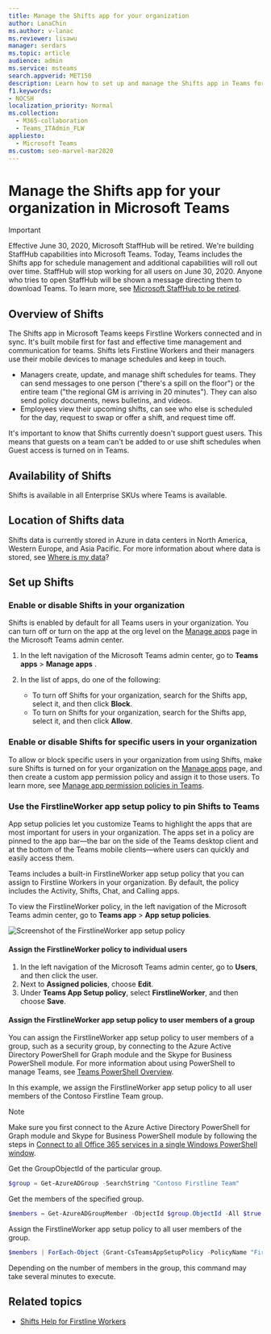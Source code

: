 ```yaml
---
title: Manage the Shifts app for your organization
author: LanaChin
ms.author: v-lanac
ms.reviewer: lisawu
manager: serdars
ms.topic: article
audience: admin
ms.service: msteams
search.appverid: MET150
description: Learn how to set up and manage the Shifts app in Teams for Firstline Workers in your organization.
f1.keywords:
- NOCSH
localization_priority: Normal
ms.collection: 
  - M365-collaboration
  - Teams_ITAdmin_FLW
appliesto: 
  - Microsoft Teams
ms.custom: seo-marvel-mar2020
---
```


# Manage the Shifts app for your organization in Microsoft Teams

> [!IMPORTANT]
> Effective June 30, 2020, Microsoft StaffHub will be retired. We're building StaffHub capabilities into Microsoft Teams. Today, Teams includes the Shifts app for schedule management and additional capabilities will roll out over time. StaffHub will stop working for all users on June 30, 2020. Anyone who tries to open StaffHub will be shown a message directing them to download Teams. To learn more, see [Microsoft StaffHub to be retired](microsoft-staffhub-to-be-retired.md).  

## Overview of Shifts

The Shifts app in Microsoft Teams keeps Firstline Workers connected and in sync. It's built mobile first for fast and effective time management and communication for teams. Shifts lets Firstline Workers and their managers use their mobile devices to manage schedules and keep in touch.

- Managers create, update, and manage shift schedules for teams. They can send messages to one person ("there's a spill on the floor") or the entire team ("the regional GM is arriving in 20 minutes"). They can also send policy documents, news bulletins, and videos. 
- Employees view their upcoming shifts, can see who else is scheduled for the day, request to swap or offer a shift, and request time off. 

It's important to know that Shifts currently doesn't support guest users. This means that guests on a team can't be added to or use shift schedules when Guest access is turned on in Teams. 

## Availability of Shifts

Shifts is available in all Enterprise SKUs where Teams is available.

## Location of Shifts data

Shifts data is currently stored in Azure in data centers in North America, Western Europe, and Asia Pacific. For more information about where data is stored, see [Where is my data](http://o365datacentermap.azurewebsites.net/)?

## Set up Shifts

### Enable or disable Shifts in your organization

Shifts is enabled by default for all Teams users in your organization. You can turn off or turn on the app at the org level on the [Manage apps](../../manage-apps.md) page in the Microsoft Teams admin center.

1. In the left navigation of the Microsoft Teams admin center, go to **Teams apps** > **Manage apps** .
2. In the list of apps, do one of the following:

    - To turn off Shifts for your organization, search for the Shifts app, select it, and then click **Block**.
    - To turn on Shifts for your organization, search for the Shifts app, select it, and then click **Allow**.

### Enable or disable Shifts for specific users in your organization

To allow or block specific users in your organization from using Shifts, make sure Shifts is turned on for your organization on the [Manage apps](../../manage-apps.md) page, and then create a custom app permission policy and assign it to those users. To learn more, see [Manage app permission policies in Teams](../../teams-app-permission-policies.md).

### Use the FirstlineWorker app setup policy to pin Shifts to Teams

App setup policies let you customize Teams to highlight the apps that are most important for users in your organization. The apps set in a policy are pinned to the app bar&mdash;the bar on the side of the Teams desktop client and at the bottom of the Teams mobile clients&mdash;where users can quickly and easily access them. 
 
Teams includes a built-in FirstlineWorker app setup policy that you can assign to Firstline Workers in your organization. By default, the policy includes the Activity, Shifts, Chat, and Calling apps. 

To view the FirstlineWorker policy, in the left navigation of the Microsoft Teams admin center, go to **Teams app** > **App setup policies**.

![Screenshot of the FirstlineWorker app setup policy](../../media/firstline-worker-app-setup-policy.png "Screenshot of the FirstlineWorker app setup policy in the Microsoft Teams admin center")

#### Assign the FirstlineWorker policy to individual users

1. In the left navigation of the Microsoft Teams admin center, go to **Users**, and then click the user.
2. Next to **Assigned policies**, choose **Edit**.
3. Under **Teams App Setup policy**, select **FirstlineWorker**, and then choose **Save**.

#### Assign the FirstlineWorker app setup policy to user members of a group

You can assign the FirstlineWorker app setup policy to user members of a group, such as a security group, by connecting to the Azure Active Directory PowerShell for Graph module and the Skype for Business PowerShell module. For more information about using PowerShell to manage Teams, see [Teams PowerShell Overview](../../teams-powershell-overview.md).

In this example, we assign the FirstlineWorker app setup policy to all user members of the Contoso Firstline Team group.

> [!NOTE]
> Make sure you first connect to the Azure Active Directory PowerShell for Graph module and Skype for Business PowerShell module by following the steps in [Connect to all Office 365 services in a single Windows PowerShell window](https://docs.microsoft.com/office365/enterprise/powershell/connect-to-all-office-365-services-in-a-single-windows-powershell-window).

Get the GroupObjectId of the particular group.
```PowerShell
$group = Get-AzureADGroup -SearchString "Contoso Firstline Team"
```
Get the members of the specified group.
```PowerShell
$members = Get-AzureADGroupMember -ObjectId $group.ObjectId -All $true | Where-Object {$_.ObjectType -eq "User"}
```
Assign the FirstlineWorker app setup policy to all user members of the group.
```PowerShell
$members | ForEach-Object {Grant-CsTeamsAppSetupPolicy -PolicyName "FirstlineWorker" -Identity $_.EmailAddress}
``` 
Depending on the number of members in the group, this command may take several minutes to execute.

## Related topics
- [Shifts Help for Firstline Workers](https://support.office.com/article/apps-and-services-cc1fba57-9900-4634-8306-2360a40c665b)

